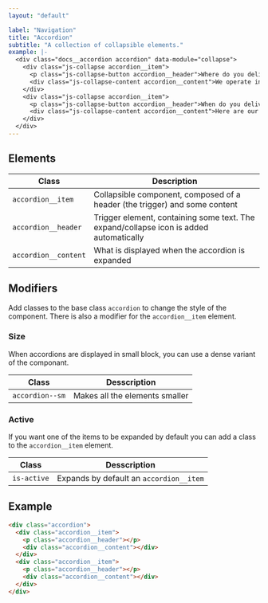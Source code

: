 ```yaml
---
layout: "default"

label: "Navigation"
title: "Accordion"
subtitle: "A collection of collapsible elements."
example: |-
  <div class="docs__accordion accordion" data-module="collapse">
    <div class="js-collapse accordion__item">
      <p class="js-collapse-button accordion__header">Where do you deliver?</p>
      <div class="js-collapse-content accordion__content">We operate in the following postcodes: <strong>W8, W9, W10, W11, W12, W14</strong></div>
    </div>
    <div class="js-collapse accordion__item">
      <p class="js-collapse-button accordion__header">When do you deliver?</p>
      <div class="js-collapse-content accordion__content">Here are our opening times: <strong>06:00–13:00</strong></div>
    </div>
  </div>
---
```


## Elements

| Class | Description |
| --- | --- |
| `accordion__item` | Collapsible component, composed of a header (the trigger) and some content |
| `accordion__header` | Trigger element, containing some text. The expand/collapse icon is added automatically |
| `accordion__content` | What is displayed when the accordion is expanded |

## Modifiers

Add classes to the base class `accordion` to change the style of the component. There is also a modifier for the `accordion__item` element.

### Size

When accordions are displayed in small block, you can use a dense variant of the componant.

| Class | Desscription |
| --- | --- |
| `accordion--sm` | Makes all the elements smaller |

### Active

If you want one of the items to be expanded by default you can add a class to the `accordion__item` element.

| Class | Desscription |
| --- | --- |
| `is-active` | Expands by default an `accordion__item` |

## Example

```html
<div class="accordion">
  <div class="accordion__item">
    <p class="accordion__header"></p>
    <div class="accordion__content"></div>
  </div>
  <div class="accordion__item">
    <p class="accordion__header"></p>
    <div class="accordion__content"></div>
  </div>
</div>
```
